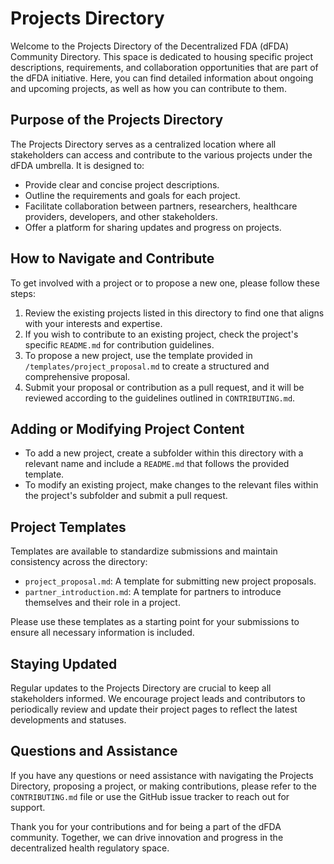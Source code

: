 # Projects Directory

Welcome to the Projects Directory of the Decentralized FDA (dFDA) Community Directory. This space is dedicated to housing specific project descriptions, requirements, and collaboration opportunities that are part of the dFDA initiative. Here, you can find detailed information about ongoing and upcoming projects, as well as how you can contribute to them.

## Purpose of the Projects Directory

The Projects Directory serves as a centralized location where all stakeholders can access and contribute to the various projects under the dFDA umbrella. It is designed to:

- Provide clear and concise project descriptions.
- Outline the requirements and goals for each project.
- Facilitate collaboration between partners, researchers, healthcare providers, developers, and other stakeholders.
- Offer a platform for sharing updates and progress on projects.

## How to Navigate and Contribute

To get involved with a project or to propose a new one, please follow these steps:

1. Review the existing projects listed in this directory to find one that aligns with your interests and expertise.
2. If you wish to contribute to an existing project, check the project's specific `README.md` for contribution guidelines.
3. To propose a new project, use the template provided in `/templates/project_proposal.md` to create a structured and comprehensive proposal.
4. Submit your proposal or contribution as a pull request, and it will be reviewed according to the guidelines outlined in `CONTRIBUTING.md`.

## Adding or Modifying Project Content

- To add a new project, create a subfolder within this directory with a relevant name and include a `README.md` that follows the provided template.
- To modify an existing project, make changes to the relevant files within the project's subfolder and submit a pull request.

## Project Templates

Templates are available to standardize submissions and maintain consistency across the directory:

- `project_proposal.md`: A template for submitting new project proposals.
- `partner_introduction.md`: A template for partners to introduce themselves and their role in a project.

Please use these templates as a starting point for your submissions to ensure all necessary information is included.

## Staying Updated

Regular updates to the Projects Directory are crucial to keep all stakeholders informed. We encourage project leads and contributors to periodically review and update their project pages to reflect the latest developments and statuses.

## Questions and Assistance

If you have any questions or need assistance with navigating the Projects Directory, proposing a project, or making contributions, please refer to the `CONTRIBUTING.md` file or use the GitHub issue tracker to reach out for support.

Thank you for your contributions and for being a part of the dFDA community. Together, we can drive innovation and progress in the decentralized health regulatory space.

